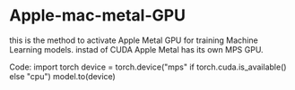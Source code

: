 # Apple-mac-metal-GPU

this is the method to activate Apple Metal GPU for training Machine Learning models. instad of CUDA Apple Metal has its own MPS GPU. 

Code:
import torch
device = torch.device("mps" if torch.cuda.is_available() else "cpu")
model.to(device)
